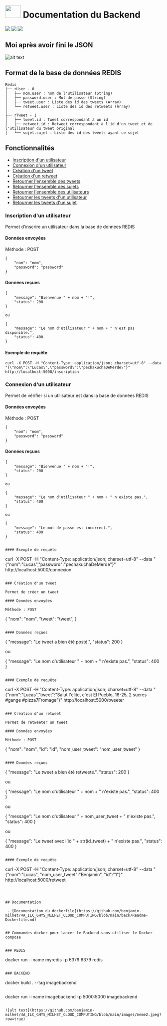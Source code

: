 # <img src="https://github.com/benjamin-milhet/4A_ILC_GHYS_MILHET_CLOUD_COMPUTING/blob/main/images/logo-redbird.png" height="40" width="50" /> Documentation du Backend

<img src="https://img.shields.io/badge/Python-FFD43B?style=for-the-badge&logo=python&logoColor=blue" /> <img src="https://img.shields.io/badge/redis-%23DD0031.svg?&style=for-the-badge&logo=redis&logoColor=white" /> <img src="https://img.shields.io/badge/Docker-2CA5E0?style=for-the-badge&logo=docker&logoColor=white" />

## Moi après avoir fini le JSON
![alt text](https://github.com/benjamin-milhet/4A_ILC_GHYS_MILHET_CLOUD_COMPUTING/blob/main/images/meme3.jpg?raw=true)


## Format de la base de données REDIS

```
Redis
├── rUser - 0
│   ├── nom.user : nom de l'utilisateur (String)
│   ├── password.user : Mot de passe (String)
│   ├── tweet.user : Liste des id des tweets (Array)
│   └── retweet.user : Liste des id des retweets (Array)
│
├── rTweet - 1
│   ├── tweet.id : Tweet correspondant à un id
│   ├── retweet.id : Retweet correspondant à l'id d'un tweet et de l'utilisateur du tweet original
│   └── sujet.sujet : Liste des id des tweets ayant ce sujet
```

## Fonctionnalités

 - [Inscription d'un utilisateur](#inscription-dun-utilisateur)
 - [Connexion d'un utilisateur](#connexion-dun-utilisateur)
 - [Création d'un tweet](#création-dun-tweet)
 - [Création d'un retweet](#création-dun-retweet)
 - [Retourner l'ensemble des tweets](#retourner-lensemble-des-tweets)
 - [Retourner l'ensemble des sujets](#retourner-lensemble-des-sujets)
 - [Retourner l'ensemble des utilisateurs](#retourner-lensemble-des-utilisateurs)
 - [Retourner les tweets d'un utilisateur](#retourner-les-tweets-dun-utilisateur)
 - [Retourner les tweets d'un sujet](#retourner-les-tweets-dun-sujet)

### Inscription d'un utilisateur

Permet d'inscrire un utilisateur dans la base de données REDIS

#### Données envoyées

Méthode : POST

```
{
    "nom": "nom",
    "password": "password"
}
```

#### Données reçues

```
{
    "message": "Bienvenue " + nom + "!",
    "status": 200
}

ou

{
    "message": "Le nom d'utilisateur " + nom + " n'est pas disponible.",
    "status": 400
}
```

#### Exemple de requête

```
curl -X POST -H "Content-Type: application/json; charset=utf-8" --data "{\"nom\":\"Lucas\",\"password\":\"pechakuchaDeMerde\"}" http://localhost:5000/inscription
```

### Connexion d'un utilisateur

Permet de vérifier si un utilisateur est dans la base de données REDIS

#### Données envoyées

Méthode : POST

```
{
    "nom": "nom",
    "password": "password"
}
```

#### Données reçues

```
{
    "message": "Bienvenue " + nom + "!",
    "status": 200
}

ou

{
    "message": "Le nom d'utilisateur " + nom + " n'existe pas.",
    "status": 400
}

ou

{
    "message": "Le mot de passe est incorrect.",
    "status": 400
}
```
```

#### Exemple de requête

```
curl -X POST -H "Content-Type: application/json; charset=utf-8" --data "{\"nom\":\"Lucas\",\"password\":\"pechakuchaDeMerde\"}" http://localhost:5000/connexion
```

### Création d'un tweet

Permet de créer un tweet

#### Données envoyées

Méthode : POST

```
{
    "nom": "nom",
    "tweet": "tweet",
}
```

#### Données reçues

```
{
    "message": "Le tweet a bien été posté.",
    "status": 200
}

ou

{
    "message": "Le nom d'utilisateur " + nom + " n'existe pas.",
    "status": 400
}
```

#### Exemple de requête

```
curl -X POST -H "Content-Type: application/json; charset=utf-8" --data "{\"nom\":\"Lucas\",\"tweet\":\"Salut l'elite, c'est El Pueblo, 18-25, 2 sucres #gange #pizza7Fromage\"}" http://localhost:5000/tweeter
```

### Création d'un retweet

Permet de retweeter un tweet

#### Données envoyées

Méthode : POST

```
{
    "nom": "nom",
    "id": "id",
    "nom_user_tweet": "nom_user_tweet"
}
```

#### Données reçues

```
{
    "message": "Le tweet a bien été retweeté.",
    "status": 200
}

ou

{
    "message": "Le nom d'utilisateur " + nom + " n'existe pas.",
    "status": 400
}

ou

{
    "message": "Le nom d'utilisateur " + nom_user_tweet + " n'existe pas.",
    "status": 400
}

ou

{
    "message": "Le tweet avec l'id " + str(id_tweet) + " n'existe pas.",
    "status": 400
}
```

#### Exemple de requête

```
curl -X POST -H "Content-Type: application/json; charset=utf-8" --data "{\"nom\":\"Lucas\", \"nom_user_tweet\":\"Benjamin\", \"id\":\"1\"}" http://localhost:5000/retweet
```



## Documentation

 - [Documentation du dockerfile](https://github.com/benjamin-milhet/4A_ILC_GHYS_MILHET_CLOUD_COMPUTING/blob/main/back/Readme-Dockerfile.md)


## Commandes docker pour lancer le Backend sans utiliser le Docker compose


### REDIS
```
docker run --name myredis -p 6379:6379 redis
```

### BACKEND
```
docker build . --tag imagebackend
```

```
docker run --name imagebackend -p 5000:5000 imagebackend
```

![alt text](https://github.com/benjamin-milhet/4A_ILC_GHYS_MILHET_CLOUD_COMPUTING/blob/main/images/meme2.jpeg?raw=true)

